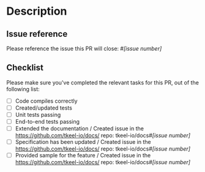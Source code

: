 # Description

<!--
Please explain the changes you've made.
-->

## Issue reference

<!--
We strive to have all PR being opened based on an issue, where the problem or feature have been discussed prior to implementation.
-->

Please reference the issue this PR will close: #_[issue number]_

## Checklist

Please make sure you've  completed the relevant tasks for this PR, out of the following list:

* [ ] Code compiles correctly
* [ ] Created/updated tests
* [ ] Unit tests passing
* [ ] End-to-end tests passing
* [ ] Extended the documentation / Created issue in the https://github.com/tkeel-io/docs/ repo: tkeel-io/docs#_[issue number]_
* [ ] Specification has been updated / Created issue in the https://github.com/tkeel-io/docs/ repo: tkeel-io/docs#_[issue number]_
* [ ] Provided sample for the feature / Created issue in the https://github.com/tkeel-io/docs/ repo: tkeel-io/docs#_[issue number]_
